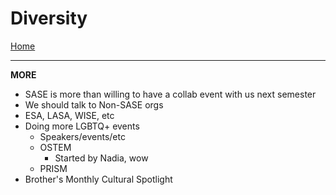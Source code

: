# Diversity
[Home](_home.md)

---

**MORE**

- SASE is more than willing to have a collab event with us next semester
- We should talk to Non-SASE orgs
- ESA, LASA, WISE, etc
- Doing more LGBTQ+ events
  - Speakers/events/etc
  - OSTEM
    - Started by Nadia, wow
  - PRISM
- Brother's Monthly Cultural Spotlight
